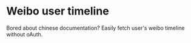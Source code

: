 # Weibo user timeline
Bored about chinese documentation? Easily fetch user's weibo timeline without oAuth.
